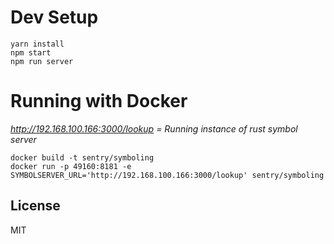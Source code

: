# Dev Setup

```
yarn install
npm start
npm run server
```

# Running with Docker

*http://192.168.100.166:3000/lookup = Running instance of rust symbol server*

```
docker build -t sentry/symboling
docker run -p 49160:8181 -e SYMBOLSERVER_URL='http://192.168.100.166:3000/lookup' sentry/symboling
```

## License
MIT
